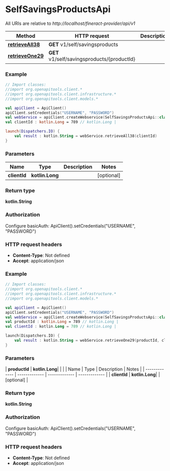 # SelfSavingsProductsApi

All URIs are relative to *http://localhost/fineract-provider/api/v1*

| Method | HTTP request | Description |
| ------------- | ------------- | ------------- |
| [**retrieveAll38**](SelfSavingsProductsApi.md#retrieveAll38) | **GET** v1/self/savingsproducts |  |
| [**retrieveOne29**](SelfSavingsProductsApi.md#retrieveOne29) | **GET** v1/self/savingsproducts/{productId} |  |





### Example
```kotlin
// Import classes:
//import org.openapitools.client.*
//import org.openapitools.client.infrastructure.*
//import org.openapitools.client.models.*

val apiClient = ApiClient()
apiClient.setCredentials("USERNAME", "PASSWORD")
val webService = apiClient.createWebservice(SelfSavingsProductsApi::class.java)
val clientId : kotlin.Long = 789 // kotlin.Long | 

launch(Dispatchers.IO) {
    val result : kotlin.String = webService.retrieveAll38(clientId)
}
```

### Parameters
| Name | Type | Description  | Notes |
| ------------- | ------------- | ------------- | ------------- |
| **clientId** | **kotlin.Long**|  | [optional] |

### Return type

**kotlin.String**

### Authorization


Configure basicAuth:
    ApiClient().setCredentials("USERNAME", "PASSWORD")

### HTTP request headers

 - **Content-Type**: Not defined
 - **Accept**: application/json




### Example
```kotlin
// Import classes:
//import org.openapitools.client.*
//import org.openapitools.client.infrastructure.*
//import org.openapitools.client.models.*

val apiClient = ApiClient()
apiClient.setCredentials("USERNAME", "PASSWORD")
val webService = apiClient.createWebservice(SelfSavingsProductsApi::class.java)
val productId : kotlin.Long = 789 // kotlin.Long | 
val clientId : kotlin.Long = 789 // kotlin.Long | 

launch(Dispatchers.IO) {
    val result : kotlin.String = webService.retrieveOne29(productId, clientId)
}
```

### Parameters
| **productId** | **kotlin.Long**|  | |
| Name | Type | Description  | Notes |
| ------------- | ------------- | ------------- | ------------- |
| **clientId** | **kotlin.Long**|  | [optional] |

### Return type

**kotlin.String**

### Authorization


Configure basicAuth:
    ApiClient().setCredentials("USERNAME", "PASSWORD")

### HTTP request headers

 - **Content-Type**: Not defined
 - **Accept**: application/json


